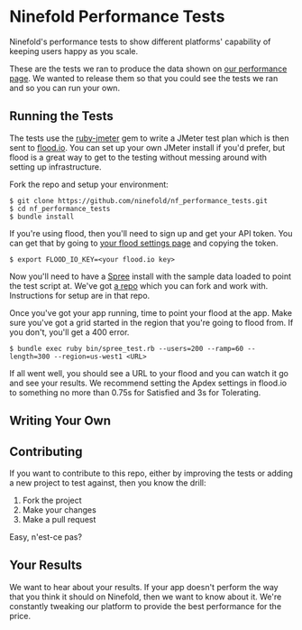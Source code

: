 Ninefold Performance Tests
==========================

Ninefold's performance tests to show different platforms' capability of keeping
users happy as you scale.

These are the tests we ran to produce the data shown on [our performance
page](http://ninefold.com/performance). We wanted to release them so that you
could see the tests we ran and so you can run your own.

Running the Tests
-----------------

The tests use the [ruby-jmeter](https://github.com/flood-io/ruby-jmeter) gem to
write a JMeter test plan which is then sent to [flood.io](http://flood.io). You
can set up your own JMeter install if you'd prefer, but flood is a great way to
get to the testing without messing around with setting up infrastructure.

Fork the repo and setup your environment:   
```
$ git clone https://github.com/ninefold/nf_performance_tests.git
$ cd nf_performance_tests
$ bundle install
```

If you're using flood, then you'll need to sign up and get your API token. You
can get that by going to [your flood settings page](https://flood.io/dashboard/settings)
and copying the token.

```
$ export FLOOD_IO_KEY=<your flood.io key>
```

Now you'll need to have a [Spree](https://github.com/spree/spree) install with
the sample data loaded to point the test script at. We've got [a
repo](https://github.com/ninefold/nf_perf_spree) which you can fork and work
with. Instructions for setup are in that repo.

Once you've got your app running, time to point your flood at the app. Make sure
you've got a grid started in the region that you're going to flood from. If you
don't, you'll get a 400 error.

```
$ bundle exec ruby bin/spree_test.rb --users=200 --ramp=60 --length=300 --region=us-west1 <URL>
```

If all went well, you should see a URL to your flood and you can watch it go and
see your results. We recommend setting the Apdex settings in flood.io to
something no more than 0.75s for Satisfied and 3s for Tolerating.

Writing Your Own
----------------

Contributing
------------
If you want to contribute to this repo, either by improving the tests or adding
a new project to test against, then you know the drill:

1. Fork the project
2. Make your changes
3. Make a pull request

Easy, n'est-ce pas?

Your Results
------------
We want to hear about your results. If your app doesn't perform the way that you
think it should on Ninefold, then we want to know about it. We're constantly
tweaking our platform to provide the best performance for the price.
